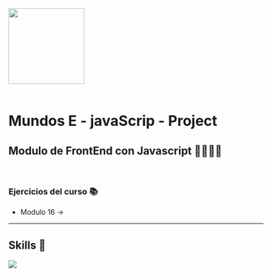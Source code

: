 <img width="150" src="https://avatars1.githubusercontent.com/u/76908580?s=200&v=4">

<br/>
<br/>

# Mundos E - javaScrip - Project

## Modulo de FrontEnd con Javascript 🧑‍💻👩‍💻

<br/>

### Ejercicios del curso 📚


- Modulo 16 ->

---

## Skills 🚀

<p>
<img src="https://img.shields.io/badge/Javascript-JS-yellow">
</p>
